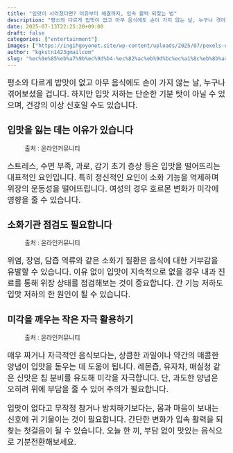 ```yaml
---
title: "입맛이 사라졌다면? 이유부터 해결까지, 입속 활력 되찾는 법"
description: "평소와 다르게 밥맛이 없고 아무 음식에도 손이 가지 않는 날, 누구나 겪어보셨을 겁니다. 하지만 입맛 저하는 단순한 기분 탓이 아닐 수 있으며, 건강의 이상 신호일 수도 있습니다."
date: 2025-07-13T22:25:20+09:00
draft: false
categories: ["entertainment"]
images: ["https://ingihgoyonet.site/wp-content/uploads/2025/07/pexels-energepic-com-27411-313690-1-1024x768.jpg", "https://ingihgoyonet.site/wp-content/uploads/2025/07/pexels-feelartfeelant-1028741-1-1-1024x683.jpg", "https://ingihgoyonet.site/wp-content/uploads/2025/07/pexels-ryan-baker-35851-129574-1024x683.jpg"]
author: "kgkstn1423gmailcom"
slug: "%ec%9e%85%eb%a7%9b%ec%9d%b4-%ec%82%ac%eb%9d%bc%ec%a1%8c%eb%8b%a4%eb%a9%b4-%ec%9d%b4%ec%9c%a0%eb%b6%80%ed%84%b0-%ed%95%b4%ea%b2%b0%ea%b9%8c%ec%a7%80-%ec%9e%85%ec%86%8d-%ed%99%9c%eb%a0%a5-%eb%90%98"
---
```


<p style="font-size:18px">평소와 다르게 밥맛이 없고 아무 음식에도 손이 가지 않는 날, 누구나 겪어보셨을 겁니다. 하지만 입맛 저하는 단순한 기분 탓이 아닐 수 있으며, 건강의 이상 신호일 수도 있습니다.</p> <h2 >입맛을 잃는 데는 이유가 있습니다</h2> <figure ><img src="https://ingihgoyonet.site/wp-content/uploads/2025/07/pexels-energepic-com-27411-313690-1-1024x768.jpg" alt="" style="aspect-ratio:16/9;object-fit:cover"/><figcaption >출처 : 온라인커뮤니티</figcaption></figure> <p style="font-size:18px">스트레스, 수면 부족, 과로, 감기 초기 증상 등은 입맛을 떨어뜨리는 대표적인 요인입니다. 특히 정신적인 요인이 소화 기능을 억제하며 위장의 운동성을 떨어뜨립니다. 여성의 경우 호르몬 변화가 미각에 영향을 줄 수 있습니다.</p> <h2 >소화기관 점검도 필요합니다</h2> <figure ><img src="https://ingihgoyonet.site/wp-content/uploads/2025/07/pexels-feelartfeelant-1028741-1-1-1024x683.jpg" alt="" style="aspect-ratio:16/9;object-fit:cover"/><figcaption >출처 : 온라인커뮤니티</figcaption></figure> <p style="font-size:18px">위염, 장염, 담즙 역류와 같은 소화기 질환은 음식에 대한 거부감을 유발할 수 있습니다. 이유 없이 입맛이 지속적으로 없을 경우 내과 진료를 통해 위장 상태를 점검해보는 것이 중요합니다. 간 기능 저하도 입맛 저하의 한 원인이 될 수 있습니다.</p> <h2 >미각을 깨우는 작은 자극 활용하기</h2> <figure ><img src="https://ingihgoyonet.site/wp-content/uploads/2025/07/pexels-ryan-baker-35851-129574-1024x683.jpg" alt="" style="aspect-ratio:16/9;object-fit:cover"/><figcaption >출처 : 온라인커뮤니티</figcaption></figure> <p style="font-size:18px">매우 짜거나 자극적인 음식보다는, 상큼한 과일이나 약간의 매콤한 양념이 입맛을 돋우는 데 도움이 됩니다. 레몬즙, 유자차, 매실청 같은 신맛은 침 분비를 유도해 미각을 자극합니다. 단, 과도한 양념은 오히려 위에 부담을 줄 수 있어 주의가 필요합니다.</p> <p style="font-size:18px">입맛이 없다고 무작정 참거나 방치하기보다는, 몸과 마음이 보내는 신호에 귀 기울이는 것이 필요합니다. 간단한 변화가 입속 활력을 되찾는 첫걸음이 될 수 있습니다. 오늘 한 끼, 부담 없이 맛있는 음식으로 기분전환해보세요.</p>